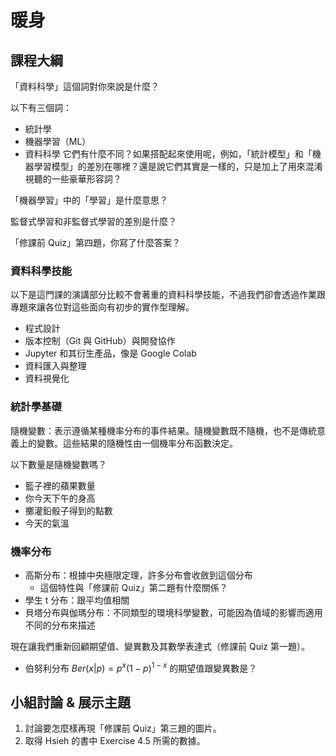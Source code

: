 # 暖身

## 課程大綱

「資料科學」這個詞對你來說是什麼？

以下有三個詞：
- 統計學
- 機器學習（ML）
- 資料科學
它們有什麼不同？如果搭配起來使用呢，例如，「統計模型」和「機器學習模型」的差別在哪裡？還是說它們其實是一樣的，只是加上了用來混淆視聽的一些豪華形容詞？

「機器學習」中的「學習」是什麼意思？

監督式學習和非監督式學習的差別是什麼？

「修課前 Quiz」第四題，你寫了什麼答案？

### 資料科學技能

以下是這門課的演講部分比較不會著重的資料科學技能，不過我們卻會透過作業跟專題來讓各位對這些面向有初步的實作型理解。

- 程式設計
- 版本控制（Git 與 GitHub）與開發協作
- Jupyter 和其衍生產品，像是 Google Colab
- 資料匯入與整理
- 資料視覺化

### 統計學基礎

隨機變數：表示遵循某種機率分布的事件結果。隨機變數既不隨機，也不是傳統意義上的變數。這些結果的隨機性由一個機率分布函數決定。

以下數量是隨機變數嗎？

- 籃子裡的蘋果數量
- 你今天下午的身高
- 擲灌鉛骰子得到的點數
- 今天的氣溫

### 機率分布

- 高斯分布：根據中央極限定理，許多分布會收斂到這個分布
  - 這個特性與「修課前 Quiz」第二題有什麼關係？
- 學生 t 分布：跟平均值相關
- 貝塔分布與伽瑪分布：不同類型的環境科學變數，可能因為值域的影響而適用不同的分布來描述

現在讓我們重新回顧期望值、變異數及其數學表達式（修課前 Quiz 第一題）。
- 伯努利分布 $Ber(x|p) = p^x(1-p)^{1-x}$ 的期望值跟變異數是？

## 小組討論 & 展示主題

1. 討論要怎麼樣再現「修課前 Quiz」第三題的圖片。
2. 取得 Hsieh 的書中 Exercise 4.5 所需的數據。